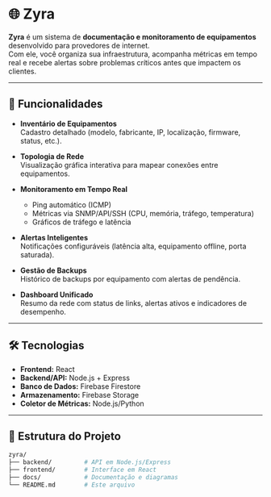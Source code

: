 # 🌐 Zyra

**Zyra** é um sistema de **documentação e monitoramento de equipamentos** desenvolvido para provedores de internet.  
Com ele, você organiza sua infraestrutura, acompanha métricas em tempo real e recebe alertas sobre problemas críticos antes que impactem os clientes.  

---

## 🚀 Funcionalidades

- **Inventário de Equipamentos**  
  Cadastro detalhado (modelo, fabricante, IP, localização, firmware, status, etc.).

- **Topologia de Rede**  
  Visualização gráfica interativa para mapear conexões entre equipamentos.

- **Monitoramento em Tempo Real**  
  - Ping automático (ICMP)  
  - Métricas via SNMP/API/SSH (CPU, memória, tráfego, temperatura)  
  - Gráficos de tráfego e latência  

- **Alertas Inteligentes**  
  Notificações configuráveis (latência alta, equipamento offline, porta saturada).  

- **Gestão de Backups**  
  Histórico de backups por equipamento com alertas de pendência.  

- **Dashboard Unificado**  
  Resumo da rede com status de links, alertas ativos e indicadores de desempenho.  

---

## 🛠️ Tecnologias

- **Frontend:** React  
- **Backend/API:** Node.js + Express  
- **Banco de Dados:** Firebase Firestore  
- **Armazenamento:** Firebase Storage  
- **Coletor de Métricas:** Node.js/Python  

---

## 📂 Estrutura do Projeto

```bash
zyra/
├── backend/         # API em Node.js/Express
├── frontend/        # Interface em React
├── docs/            # Documentação e diagramas
└── README.md        # Este arquivo
